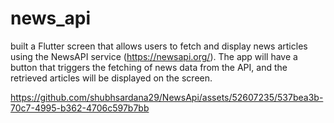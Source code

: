 # news_api

built a Flutter screen that allows users to fetch and display news articles using the NewsAPI service (https://newsapi.org/). The app will have a button that triggers the fetching of news data from the API, and the retrieved articles will be displayed on the screen.

https://github.com/shubhsardana29/NewsApi/assets/52607235/537bea3b-70c7-4995-b362-4706c597b7bb

